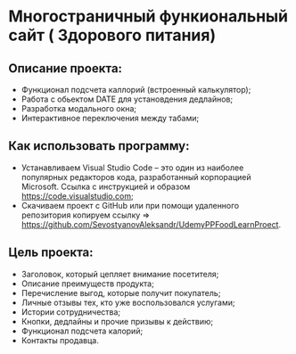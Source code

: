# Многостраничный функиональный сайт ( Здорового питания)

## Описание проекта:
  - Функционал подсчета каллорий (встроенный калькулятор);
  - Работа с обьектом DATE для установдения дедлайнов;
  - Разработка модального окна;
  - Интерактивное переключения между табами;
 


## Как использовать программу:

  - Устанавливаем Visual Studio Code – это один из наиболее популярных редакторов кода, разработанный корпорацией Microsoft. Ссылка с инструкцией и образом https://code.visualstudio.com;
  - Cкачиваем проект с GitHub или при помощи удаленного репозитория копируем ссылку => https://github.com/SevostyanovAleksandr/UdemyPPFoodLearnProect.

  
## Цель проекта: 
 
  - Заголовок, который цепляет внимание посетителя;
  - Описание преимуществ продукта;
  - Перечисление выгод, которые получит покупатель;
  - Личные отзывы тех, кто уже воспользовался услугами;
  - Истории сотрудничества;
  - Кнопки, дедлайны и прочие призывы к действию;
  - Функционал подсчета калорий;
  - Контакты продавца. 


